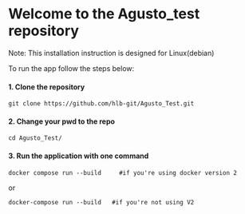 # Welcome to the Agusto_test repository

Note: This installation instruction is designed for Linux(debian)


To run the app follow the steps below:

#### 1. Clone the repository
```
git clone https://github.com/hlb-git/Agusto_Test.git
```

#### 2. Change your pwd to the repo
``` 
cd Agusto_Test/
```

#### 3. Run the application with one command
```
docker compose run --build     #if you're using docker version 2
```
or 

```
docker-compose run --build   #if you're not using V2
```
